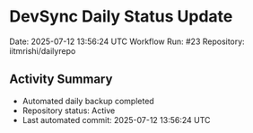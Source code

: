 # DevSync Daily Status Update
Date: 2025-07-12 13:56:24 UTC
Workflow Run: #23
Repository: iitmrishi/dailyrepo

## Activity Summary
- Automated daily backup completed
- Repository status: Active
- Last automated commit: 2025-07-12 13:56:24 UTC
